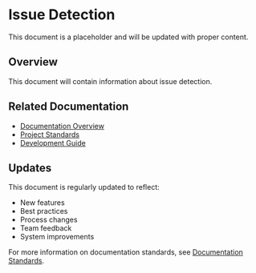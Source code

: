 # Issue Detection

This document is a placeholder and will be updated with proper content.

## Overview

This document will contain information about issue detection.

## Related Documentation

- [Documentation Overview](../documentation-overview.md)
- [Project Standards](../project-standards.md)
- [Development Guide](../development-workflow.md)

## Updates

This document is regularly updated to reflect:
- New features
- Best practices
- Process changes
- Team feedback
- System improvements

For more information on documentation standards, see [Documentation Standards](../CONTRIBUTING.md#documentation-standards).
